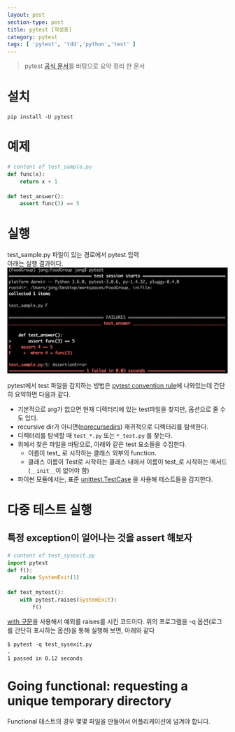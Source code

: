 ```yaml
---
layout: post
section-type: post
title: pytest [작성중]
category: pytest
tags: [ 'pytest', 'tdd','python','test' ]
---
```


> pytest [공식 문서](http://doc.pytest.org/en/latest/contents.html)를 바탕으로 요약 정리 한 문서

# 설치

``` text
pip install -U pytest
```

# 예제

``` python
# content of test_sample.py
def func(x):
    return x + 1

def test_answer():
    assert func(3) == 5
```

# 실행

test_sample.py 파일이 있는 경로에서 pytest 입력  
아래는 실행 결과이다.  
![실행 결과](/assets/pytest1.png)

pytest에서 test 파일을 감지하는 방법은 [pytest convention rule](http://doc.pytest.org/en/latest/goodpractices.html#test-discovery)에 나와있는데 간단히 요약하면 다음과 같다.

* 기본적으로 arg가 없으면 현재 디렉터리에 있는 test파일을 찾지만, 옵션으로 줄 수도 있다.
* recursive dir가 아니면([norecursedirs](http://doc.pytest.org/en/latest/customize.html#confval-norecursedirs)) 재귀적으로 디렉터리를 탐색한다.
* 디렉터리를 탐색할 때 ``` test_*.py ``` 또는 ``` *_test.py ``` 를 찾는다.
* 위에서 찾은 파일을 바탕으로, 아래와 같은 test 요소들을 수집한다.
  * 이름이 test_ 로 시작하는 클래스 외부의 function.
  * 클래스 이름이 Test로 시작하는 클래스 내에서 이름이 test_로 시작하는 메서드(``` __init__ ```이 없어야 함)
* 파이썬 모듈에서는, 표준 [unittest.TestCase](http://doc.pytest.org/en/latest/unittest.html#unittest-testcase) 을 사용해 테스트들을 감지한다.

# 다중 테스트 실행

## 특정 exception이 일어나는 것을 assert 해보자

``` python
# content of test_sysexit.py
import pytest
def f():
    raise SystemExit(1)

def test_mytest():
    with pytest.raises(SystemExit):
        f()
```

[with 구문](http://ingorae.tistory.com/505)을 사용해서 예외를 raises를 시킨 코드이다.
위의 프로그램을 -q 옵션(로그를 간단히 표시하는 옵션)을 통해 실행해 보면, 아래와 같다

```
$ pytest -q test_sysexit.py
.
1 passed in 0.12 seconds
```

# Going functional: requesting a unique temporary directory

Functional 테스트의 경우 몇몇 파일을 만들어서 어플리케이션에 넘겨야 합니다.
